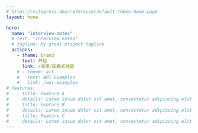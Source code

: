 ```yaml
---
# https://vitepress.dev/reference/default-theme-home-page
layout: home

hero:
  name: "interview-notes"
  # text: "interview-notes"
  # tagline: My great project tagline
  actions:
    - theme: brand
      text: 开始
      link: /成果/函数式弹窗
    # - theme: alt
    #   text: API Examples
    #   link: /api-examples
# features:
#   - title: Feature A
#     details: Lorem ipsum dolor sit amet, consectetur adipiscing elit
#   - title: Feature B
#     details: Lorem ipsum dolor sit amet, consectetur adipiscing elit
#   - title: Feature C
#     details: Lorem ipsum dolor sit amet, consectetur adipiscing elit
---
```

